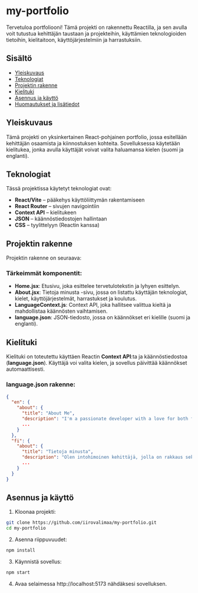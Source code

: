 # my-portfolio

Tervetuloa portfoliooni! Tämä projekti on rakennettu Reactilla, ja sen avulla voit tutustua kehittäjän taustaan ja projekteihin, käyttämien teknologioiden tietoihin, kielitaitoon, käyttöjärjestelmiin ja harrastuksiin.

## Sisältö

- [Yleiskuvaus](#yleiskuvaus)
- [Teknologiat](#teknologiat)
- [Projektin rakenne](#projektin-rakenne)
- [Kielituki](#kielituki)
- [Asennus ja käyttö](#asennus-ja-käyttö)
- [Huomautukset ja lisätiedot](#huomautukset-ja-lisätiedot)

## Yleiskuvaus

Tämä projekti on yksinkertainen React-pohjainen portfolio, jossa esitellään kehittäjän osaamista ja kiinnostuksen kohteita. Sovelluksessa käytetään kielitukea, jonka avulla käyttäjät voivat valita haluamansa kielen (suomi ja englanti).

## Teknologiat

Tässä projektissa käytetyt teknologiat ovat:

- **React/Vite** – pääkehys käyttöliittymän rakentamiseen
- **React Router** – sivujen navigointiin
- **Context API** – kielitukeen
- **JSON** – käännöstiedostojen hallintaan
- **CSS** – tyylittelyyn (Reactin kanssa)

## Projektin rakenne

Projektin rakenne on seuraava:


### Tärkeimmät komponentit:

- **Home.jsx**: Etusivu, joka esittelee tervetulotekstin ja lyhyen esittelyn.
- **About.jsx**: Tietoja minusta -sivu, jossa on listattu käyttäjän teknologiat, kielet, käyttöjärjestelmät, harrastukset ja koulutus.
- **LanguageContext.js**: Context API, joka hallitsee valittua kieltä ja mahdollistaa käännösten vaihtamisen.
- **language.json**: JSON-tiedosto, jossa on käännökset eri kielille (suomi ja englanti).

## Kielituki

Kielituki on toteutettu käyttäen Reactin **Context API**:ta ja käännöstiedostoa (**language.json**). Käyttäjä voi valita kielen, ja sovellus päivittää käännökset automaattisesti.

### **language.json** rakenne:

```json
{
  "en": {
    "about": {
      "title": "About Me",
      "description": "I'm a passionate developer with a love for both front-end and back-end technologies...",
      ...
    }
  },
  "fi": {
    "about": {
      "title": "Tietoja minusta",
      "description": "Olen intohimoinen kehittäjä, jolla on rakkaus sekä etu- että taustakehitysteknologioihin...",
      ...
    }
  }
}
```

## Asennus ja käyttö

1. Kloonaa projekti:

```bash 
git clone https://github.com/iirovalimaa/my-portfolio.git
cd my-portfolio
```

2. Asenna riippuvuudet:

```bash 
npm install
```

3. Käynnistä sovellus:

```bash 
npm start
```

4. Avaa selaimessa http://localhost:5173 nähdäksesi sovelluksen.